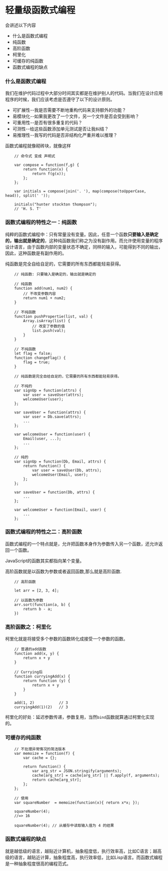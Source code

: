 # 轻量级函数式编程

会讲述以下内容
* 什么是函数式编程
* 纯函数
* 高阶函数
* 柯里化
* 可缓存的纯函数
* 函数式编程的缺点

### 什么是函数式编程

我们在维护代码过程中大部分时间其实都是在维护别人的代码。当我们在设计应用程序的时候，我们应该考虑是否遵守了以下的设计原则。
* 可扩展性--我是否需要不断地重构代码来支持额外的功能？
* 易模块化--如果我更改了一个文件，另一个文件是否会受到影响？
* 可重用性--是否有很多重复的代码？
* 可测性--给这些函数添加单元测试是否让我纠结？
* 易推理性--我写的代码是否非结构化严重并难以推理？

函数式编程就像砌砖块，就像这样

```
    // 命令式 变成 声明式

    var compose = function(f,g) {
        return function(x) {
            return f(g(x));
        };
    };

    var initials = compose(join('. '), map(compose(toUpperCase, head)), split(' '));

    initials("hunter stockton thompson");
    // 'H. S. T'
```

### 函数式编程的特性之一：纯函数

纯粹的函数式编程中：只有常量没有变量。因此，任意一个函数**只要输入是确定的，输出就是确定的**，这种纯函数我们称之为没有副作用。而允许使用变量的程序设计语言，由于函数内部的变量状态不确定，同样的输入，可能得到不同的输出，因此，这种函数是有副作用的。

纯函数是完全自给自足的，它需要的所有东西都能轻易获得。

```
    // 纯函数: 只要输入是确定的，输出就是确定的

    // 纯函数
    function add(num1, num2) {
        // 不改变参数内容
        return num1 + num2;
    }

    // 不纯函数
    function pushPropertie(list, val) {
        Array.isArray(list) {
            // 改变了参数的值
            list.push(val);
        }
    }

    // 不纯函数
    let flag = false;
    function changeFlag() {
        flag = true;
    }

    // 纯函数是完全自给自足的，它需要的所有东西都能轻易获得。

    // 不纯的
    var signUp = function(attrs) {
        var user = saveUser(attrs);
        welcomeUser(user);
    };

    var saveUser = function(attrs) {
        var user = Db.save(attrs);
        ...
    };

    var welcomeUser = function(user) {
        Email(user, ...);
        ...
    };

    // 纯的
    var signUp = function(Db, Email, attrs) {
        return function() {
            var user = saveUser(Db, attrs);
            welcomeUser(Email, user);
        };
    };

    var saveUser = function(Db, attrs) {
        ...
    };

    var welcomeUser = function(Email, user) {
        ...
    };
```


### 函数式编程的特性之二：高阶函数

函数式编程的一个特点就是，允许把函数本身作为参数传入另一个函数，还允许返回一个函数。

JavaScript的函数其实都指向某个变量。

高阶函数就是以函数为参数或者返回函数,那么就是高阶函数.

```
    // 高阶函数

    let arr = [2, 3, 4];
    
    // 以函数为参数
    arr.sort(function(a, b) {
        return b - a;
    })
```

### 高阶函数之：柯里化

柯里化就是将接受多个参数的函数转化成接受一个参数的函数。

```
    // 普通的add函数
    function add(x, y) {
        return x + y
    }

    // Currying后
    function curryingAdd(x) {
        return function (y) {
            return x + y
        }
    }

    add(1, 2)           // 3
    curryingAdd(1)(2)   // 3
```

柯里化的好处：延迟参数传递，参数复用，当然`bind`函数就算通过柯里化实现的。

### 可缓存的纯函数

```
    // 不处理异常情况的简洁版本
    var memoize = function(f) {
        var cache = {};

        return function() {
            var arg_str = JSON.stringify(arguments);
            cache[arg_str] = cache[arg_str] || f.apply(f, arguments);
            return cache[arg_str];
        };
    };

    // 使用
    var squareNumber  = memoize(function(x){ return x*x; });

    squareNumber(4);
    //=> 16

    squareNumber(4); // 从缓存中读取输入值为 4 的结果
```


### 函数式编程的缺点

就是越低级的语言，越贴近计算机，抽象程度低，执行效率高，比如C语言；越高级的语言，越贴近计算，抽象程度高，执行效率低，比如Lisp语言。而函数式编程是一种抽象程度很高的编程范式。

